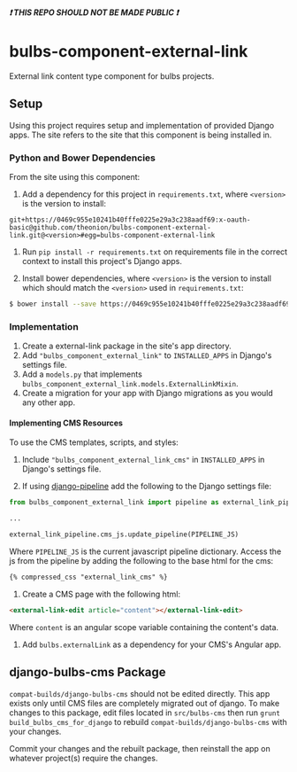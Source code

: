 <strong><i>:exclamation: THIS REPO SHOULD NOT BE MADE PUBLIC :exclamation:</i></strong>

# bulbs-component-external-link
External link content type component for bulbs projects.

## Setup
Using this project requires setup and implementation of provided Django apps. The
site refers to the site that this component is being installed in.

### Python and Bower Dependencies
From the site using this component:

1. Add a dependency for this project in ```requirements.txt```, where ```<version>```
is the version to install:
  ```
  git+https://0469c955e10241b40fffe0225e29a3c238aadf69:x-oauth-basic@github.com/theonion/bulbs-component-external-link.git@<version>#egg=bulbs-component-external-link
  ```

1. Run ```pip install -r requirements.txt``` on requirements file in the correct
context to install this project's Django apps.

1. Install bower dependencies, where ```<version>``` is the version to
install which should match the ```<version>``` used in ```requirements.txt```:
  ```bash
  $ bower install --save https://0469c955e10241b40fffe0225e29a3c238aadf69:x-oauth-basic@github.com/theonion/bulbs-component-external-link.git\#\<version>
  ```

### Implementation
1. Create a external-link package in the site's app directory.
1. Add ```"bulbs_component_external_link"``` to ```INSTALLED_APPS``` in Django's settings file.
1. Add a ```models.py``` that implements ```bulbs_component_external_link.models.ExternalLinkMixin```.
1. Create a migration for your app with Django migrations as you would any other app.

#### Implementing CMS Resources
To use the CMS templates, scripts, and styles:

1. Include ```"bulbs_component_external_link_cms"``` in ```INSTALLED_APPS``` in
Django's settings file.

1. If using [django-pipeline](https://github.com/cyberdelia/django-pipeline) add the following to the Django settings file:
  ```python
  from bulbs_component_external_link import pipeline as external_link_pipeline
  
  ...
  
  external_link_pipeline.cms_js.update_pipeline(PIPELINE_JS)
  ```
  Where ```PIPELINE_JS``` is the current javascript pipeline dictionary. Access the js from the pipeline by adding the following to the base html for the cms:
  ```html
  {% compressed_css "external_link_cms" %}
  ```

1. Create a CMS page with the following html:
  ```html
  <external-link-edit article="content"></external-link-edit>
  ```
  Where ```content``` is an angular scope variable containing the content's data.

1. Add ```bulbs.externalLink``` as a dependency for your CMS's Angular app.

## django-bulbs-cms Package
```compat-builds/django-bulbs-cms``` should not be edited directly. This app exists only until
CMS files are completely migrated out of django. To make changes to this package,
edit files located in ```src/bulbs-cms``` then run ```grunt build_bulbs_cms_for_django```
to rebuild ```compat-builds/django-bulbs-cms``` with your changes.

Commit your changes and the rebuilt package, then reinstall the app on whatever
project(s) require the changes.
